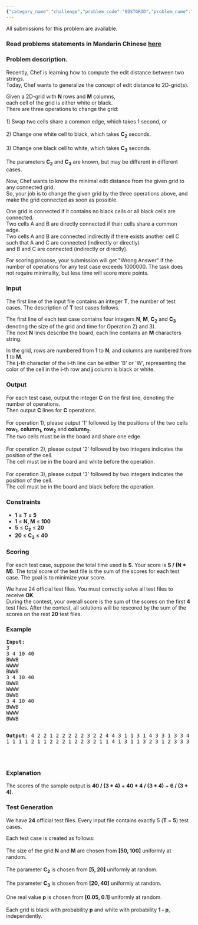 ```yaml
---
{"category_name":"challenge","problem_code":"EDSTGRID","problem_name":"Edit Distance on Grid","languages_supported":{"0":"C","1":"CPP14","2":"JAVA","3":"PYTH","4":"PYTH 3.5","5":"CS2","6":"PAS fpc","7":"PAS gpc","8":"RUBY","9":"PHP","10":"GO","11":"NODEJS","12":"HASK","13":"SCALA","14":"D","15":"PERL","16":"FORT","17":"WSPC","18":"ADA","19":"CAML","20":"ICK","21":"BF","22":"ASM","23":"CLPS","24":"PRLG","25":"ICON","26":"SCM qobi","27":"PIKE","28":"ST","29":"NICE","30":"LUA","31":"BASH","32":"NEM","33":"LISP sbcl","34":"LISP clisp","35":"SCM guile","36":"JS","37":"ERL","38":"TCL","39":"PERL6","40":"TEXT","41":"CLOJ","42":"FS"},"max_timelimit":0.930359,"source_sizelimit":50000,"problem_author":"ACRush","problem_tester":"shangjingbo","date_added":"28-08-2013","tags":{"0":"ACRush"},"editorial_url":"http://discuss.codechef.com/problems/EDSTGRID","time":{"view_start_date":1381743000,"submit_start_date":1381743000,"visible_start_date":1381743000,"end_date":1735669800},"is_direct_submittable":false,"layout":"problem"}
---
```

<span class="solution-visible-txt">All submissions for this problem are available.</span><h3>Read problems statements in Mandarin Chinese <a target="_blank" href="http://www.codechef.com/download/translated/OCT13/mandarin/EDSTGRID.pdf">here</a></h3>
<h3>Problem description.</h3>
<p> Recently, Chef is learning how to compute the edit distance between two strings.<br />
Today, Chef wants to generalize the concept of edit distance to 2D-grid(s).</p>
<p> Given a 2D-grid with <b>N</b> rows and <b>M</b> columns,<br />
each cell of the grid is either white or black.<br />
There are three operations to change the grid:<br /><br />
1) Swap two cells share a common edge, which takes 1 second, or <br /><br />
2) Change one white cell to black, which takes <b>C<sub>2</sub></b> seconds. <br /><br />
3) Change one black cell to white, which takes <b>C<sub>3</sub></b> seconds. <br /><br />
The parameters <b>C<sub>2</sub></b> and <b>C<sub>3</sub></b> are known, but may be different in different cases. </p>
<p> Now, Chef wants to know the minimal edit distance from the given grid to any connected grid.<br />
So, your job is to change the given grid by the three operations above, and make the grid connected as soon as possible. </p>
<p> One grid is connected if it contains no black cells or all black cells are connected.<br />
Two cells A and B are directly connected if their cells share a common edge.<br />
Two cells A and B are connected indirectly if there exists another cell C such that A and C are connected (indirectly or directly)<br />
and B and C are connected (indirectly or directly).</p>
<p> For scoring propose, your submission will get "Wrong Answer" if the number of operations for any test case exceeds 1000000. The task does not require minimality, but less time will score more points.</p>
<h3>Input</h3>
<p> The first line of the input file contains an integer <b>T</b>, the number of test cases. The description of <b>T</b> test cases follows. </p>
<p>The first line of each test case contains four integers <b>N</b>, <b>M</b>, <b>C<sub>2</sub></b> and <b>C<sub>3</sub></b><br />
denoting the size of the grid and time for Operation 2) and 3).<br />
The next <b>N</b> lines describe the board, each line contains an <b>M</b> characters string.</p>
<p>In the grid, rows are numbered from <b>1</b> to <b>N</b>, and columns are numbered from <b>1</b> to <b>M</b>.<br />
The <b>j</b>-th character of the <b>i</b>-th line can be either 'B' or 'W', representing the color of the cell in the <b>i</b>-th row and <b>j</b> column is black or white.</p>
<h3>Output</h3>
<p>For each test case, output the integer <b>C</b> on the first line, denoting the number of operations.<br />
Then output <b>C</b> lines for <b>C</b> operations. <br /><br />
For operation 1), please output '1' followed by the positions of the two cells<br />
<b>row<sub>1</sub></b>, <b>column<sub>1</sub></b>, <b>row<sub>2</sub></b> and <b>column<sub>2</sub></b>.<br />
The two cells must be in the board and share one edge.<br /><br />
For operation 2), please output '2' followed by two integers indicates the position of the cell.<br />
The cell must be in the board and white before the operation. <br /><br />
For operation 3), please output '3' followed by two integers indicates the position of the cell.<br />
The cell must be in the board and black before the operation.
</p>
<h3>Constraints</h3>
<ul>
<li><b>1</b> ≤ <b>T</b> ≤ <b>5</b></li>
<li><b>1</b> ≤ <b>N, M</b> ≤ <b>100</b></li>
<li><b>5</b> ≤ <b>C<sub>2</sub></b> ≤ <b>20</b></li>
<li><b>20</b> ≤ <b>C<sub>3</sub></b> ≤ <b>40</b></li>
</ul>
<h3>Scoring</h3>
<p>For each test case, suppose the total time used is <b>S</b>. Your score is <b>S / (N * M)</b>. The total score of the test file is the sum of the scores for each test case. The goal is to minimize your score. </p>
<p> We have 24 official test files. You must correctly solve all test files to receive <b>OK</b>.<br />
During the contest, your overall score is the sum of the scores on the first <b>4</b> test files. After the contest, all solutions will be rescored by the sum of the scores on the rest <b>20</b> test files. </p>
<h3>Example</h3>
<pre><b>Input:</b>
3
3 4 10 40
BWWB
WWWW
BWWB
3 4 10 40
BWWB
WWWW
BWWB
3 4 10 40
BWWB
WWWW
BWWB

<b>Output:</b>
4
2 2 1
2 2 2
2 2 3
2 2 4
4
3 1 1
3 1 4
3 3 1
3 3 4
6
1 1 1 1 2
1 1 2 2 2
1 2 2 3 2
1 1 4 1 3
1 1 3 2 3
1 2 3 3 3

</pre><h3>Explanation</h3>
<p>The scores of the sample output is <b>40 / (3 * 4)</b> + <b>40 * 4 / (3 * 4)</b> + <b>6 / (3 * 4)</b>.</p>
<h3>Test Generation</h3>
<p> We have <b>24</b> official test files. Every input file contains exactly 5 (<b>T</b> = <b>5</b>) test cases. </p>
<p>Each test case is created as follows:<br /><br />
The size of the grid <b>N</b> and <b>M</b> are chosen from <b>[50, 100]</b> uniformly at random.<br /><br />
The parameter <b>C<sub>2</sub></b> is chosen from <b>[5, 20]</b> uniformly at random.<br /><br />
The parameter <b>C<sub>3</sub></b> is chosen from <b>[20, 40]</b> uniformly at random.<br /><br />
One real value <b>p</b> is chosen from <b>[0.05, 0.1]</b> uniformly at random.<br /><br />
Each grid is black with probability <b>p</b> and white with probability <b>1 - p</b>, independently.<br />
</p>
